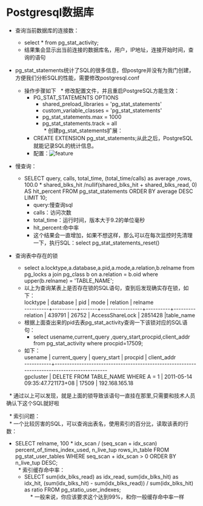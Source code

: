 # Postgresql数据库
* 查询当前数据库的连接数：
  * select * from pg_stat_activity;
  * 结果集会显示出当前连接的数据库名，用户，IP地址，连接开始时间，查询的语句

* pg_stat_statements统计了SQL的很多信息，但postgre并没有为我门创建，
    方便我们分析SQL的性能，需要修改postgresql.conf<br>
  * 操作步骤如下
    * 修改配置文件，并且重启PostgreSQL方能生效：
      * PG_STAT_STATEMENTS OPTIONS
        * shared_preload_libraries = 'pg_stat_statements'
        * custom_variable_classes = 'pg_stat_statements'
        * pg_stat_statements.max = 1000
        * pg_stat_statements.track = all<br>
  * 创建pg_stat_statements扩展：
      * CREATE EXTENSION pg_stat_statements;从此之后，PostgreSQL就能记录SQL的统计信息。
      * 配置：![feature](https://github.com/linlin547/Loadrunner_performance_analysis/blob/master/image/statements.png)
* 慢查询：
  * SELECT  query, calls, total_time, (total_time/calls) as average ,rows,
   100.0 * shared_blks_hit /nullif(shared_blks_hit + shared_blks_read, 0) AS hit_percent 
   FROM  pg_stat_statements 
   ORDER BY average DESC LIMIT 10;
     * query:慢查询sql
     * calls：访问次数
     * total_time：运行时间，版本大于9.2的单位毫秒
     * hit_percent:命中率
     * 这个结果会一直增加，如果不想这样，那么可以在每次监控时先清理一下，执行SQL：select pg_stat_statements_reset()
* 查询表中存在的锁
  * select a.locktype,a.database,a.pid,a.mode,a.relation,b.relname
   from pg_locks a
   join pg_class b on a.relation = b.oid
   where upper(b.relname) = 'TABLE_NAME';
   * 以上为查询某表上是否存在锁的SQL语句，查到后发现确实存在锁，如下：<br>
     locktype | database |  pid  |      mode      | relation | relname<br>
    ----------+----------+-------+-----------------+----------+---------<br>
     relation |  439791 | 26752 | AccessShareLock |  2851428 |table_name<br>
   * 根据上面查出来的pid去表pg_stat_activity查询一下该锁对应的SQL语句：
     * select usename,current_query ,query_start,procpid,client_addr from pg_stat_activity where procpid=17509;
   * 如下：<br>
      usename  |  current_query   |   query_start   | procpid |  client_addr<br>
       -----------+--------------------------------------------------------------------------------------------<br>
      gpcluster | DELETE FROM TABLE_NAME WHERE A = 1  | 2011-05-14 09:35:47.721173+08 |  17509 | 192.168.165.18<br>

   * 通过以上可以发现，就是上面的锁导致该语句一直挂在那里,只需要和技术人员确认下这个SQL就好啦
   
   * 索引问题：<br>
   * 一个比较厉害的SQL，可以查询出表名，使用索引的百分比，读取该表的行数：
   * SELECT relname,
       100 * idx_scan / (seq_scan + idx_scan) percent_of_times_index_used, 
       n_live_tup rows_in_table
       FROM 
         pg_stat_user_tables
       WHERE 
           seq_scan + idx_scan > 0 
       ORDER BY 
         n_live_tup DESC;<br>
   * 索引缓存命中率：
     * SELECT
       sum(idx_blks_read) as idx_read,
       sum(idx_blks_hit)  as idx_hit,
       (sum(idx_blks_hit) - sum(idx_blks_read)) / sum(idx_blks_hit) as ratio
     FROM 
       pg_statio_user_indexes;<br>
     * 一般来说，你应该要求这个达到99%，和你一般缓存命中率一样


